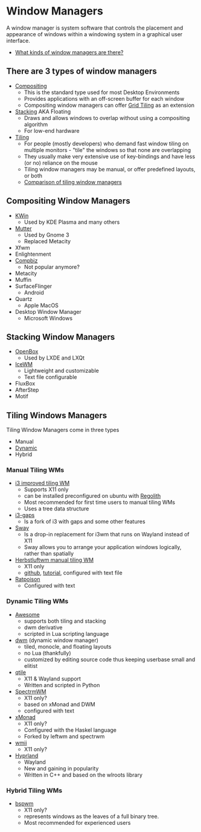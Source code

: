 # Window Managers

A window manager is system software that controls the placement and appearance of windows within a windowing system in a graphical user interface.

- [What kinds of window managers are there?](https://askubuntu.com/questions/65083/what-kinds-of-desktop-environments-and-shells-are-available)

## There are 3 types of window managers

- [Compositing](https://en.wikipedia.org/wiki/Compositing_window_manager)
  - This is the standard type used for most Desktop Environments
  - Provides applications with an off-screen buffer for each window
  - Compositing window managers can offer [Grid Tiling](grid-tiling.md) as an extension
- [Stacking](https://en.wikipedia.org/wiki/Stacking_window_manager) AKA Floating
  - Draws and allows windows to overlap without using a compositing algorithm
  - For low-end hardware
- [Tiling](https://en.wikipedia.org/wiki/Tiling_window_manager)
  - For people (mostly developers) who demand fast window tiling on multiple monitors
  - "tile" the windows so that none are overlapping
  - They usually make very extensive use of key-bindings and have less (or no) reliance on the mouse
  - Tiling window managers may be manual, or offer predefined layouts, or both
  - [Comparison of tiling window managers](https://wiki.archlinux.org/title/Comparison_of_tiling_window_managers)

## Compositing Window Managers

- [KWin](https://en.wikipedia.org/wiki/KWin)
  - Used by KDE Plasma and many others
- [Mutter](https://en.wikipedia.org/wiki/Mutter_%28software%29)
  - Used by Gnome 3
  - Replaced Metacity
- Xfwm
- Enlightenment
- [Compbiz](https://en.wikipedia.org/wiki/Compiz)
  - Not popular anymore?
- Metacity
- Muffin
- SurfaceFlinger
  - Android
- Quartz
  - Apple MacOS
- Desktop Window Manager
  - Microsoft Windows

## Stacking Window Managers

- [OpenBox](https://en.wikipedia.org/wiki/Openbox)
  - Used by LXDE and LXQt
- [IceWM](https://ice-wm.org/)
  - Lightweight and customizable
  - Text file configurable
- FluxBox
- AfterStep
- Motif

## Tiling Windows Managers

Tiling Window Managers come in three types

- Manual
- [Dynamic](https://en.wikipedia.org/wiki/Dynamic_window_manager)
- Hybrid

### Manual Tiling WMs

- [i3 improved tiling WM](https://i3wm.org/)
  - Supports X11 only
  - can be installed preconfigured on ubuntu with [Regolith](https://regolith-desktop.com/)
  - Most recommended for first time users to manual tiling WMs
  - Uses a tree data structure
- [i3-gaps](https://github.com/Airblader/i3)
  - Is a fork of i3 with gaps and some other features
- [Sway](https://swaywm.org/)
  - Is a drop-in replacement for i3wm that runs on Wayland instead of X11
  - Sway allows you to arrange your application windows logically, rather than spatially
- [Herbstluftwm manual tiling WM](https://herbstluftwm.org/)
  - X11 only
  - [github](https://github.com/herbstluftwm/herbstluftwm), [tutorial](https://herbstluftwm.org/tutorial.html), configured with text file
- [Ratpoison](https://www.nongnu.org/ratpoison/)
  - Configured with text

### Dynamic Tiling WMs

- [Awesome](https://awesomewm.org/)
  - supports both tiling and stacking
  - dwm derivative
  - scripted in Lua scripting language
- [dwm](https://dwm.suckless.org/) (dynamic window manager)
  - tiled, monocle, and floating layouts
  - no Lua (thankfully)
  - customized by editing source code thus keeping userbase small and elitist
- [qtile](http://www.qtile.org/)
  - X11 & Wayland support
  - Written and scripted in Python
- [SpectrmWM](https://github.com/conformal/spectrwm)
  - X11 only?
  - based on xMonad and DWM
  - configured with text
- [xMonad](https://xmonad.org/)
  - X11 only?
  - Configured with the Haskel language
  - Forked by leftwm and spectrwm
- [wmii](https://github.com/0intro/wmii)
  - X11 only?
- [Hyprland](https://hyprland.org/)
  - Wayland
  - New and gaining in popularity
  - Written in C++ and based on the wlroots library

### Hybrid Tiling WMs

- [bspwm](https://github.com/baskerville/bspwm)
  - X11 only?
  - represents windows as the leaves of a full binary tree.
  - Most recommended for experienced users
